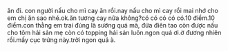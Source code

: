 ăn đi. con người nấu cho mì cay ăn rồi.nay nấu cho mì cay rồi mai nhớ cho em chị ăn sao nhé.ok.ăn tương cay nữa không?có có có có có.10 điểm.10 điểm.con thằng em trai đúng là sướng quá mà, đứa điên tao còn được nấu cho tôm hải sản mẹ còn có topping hải sản luôn.ngon quá ơi.ờ đương nhiên rồi.mấy cục trứng này.trời ngon quá à.